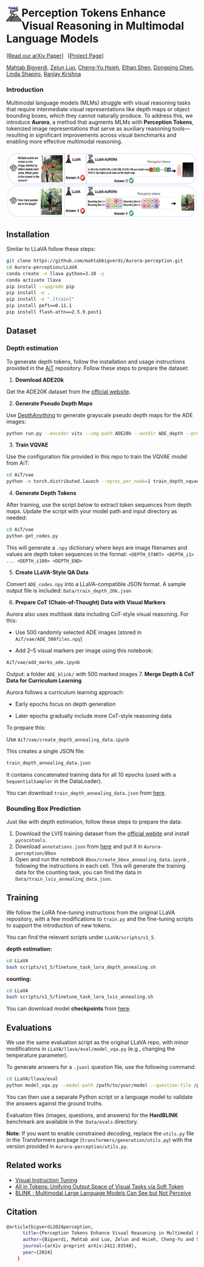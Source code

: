 # <img src="assets/aurora.png" alt="Logo" width="40" height="40" align="left"> Perception Tokens Enhance Visual Reasoning in Multimodal Language Models

 \[[Read our arXiv Paper](https://arxiv.org/pdf/2412.03548v1)\] &nbsp; \[[Project Page](https://aurora-perception.github.io)\] 

[Mahtab Bigverdi](https://mahtabbigverdi.github.io), [Zelun Luo](https://alan.vision), [Cheng-Yu Hsieh](https://chengyuhsieh.github.io), [Ethan Shen](https://ethanlshen.github.io), [Dongping Chen](https://dongping-chen.github.io), [Linda Shapiro](https://homes.cs.washington.edu/~shapiro/), [Ranjay Krishna](http://ranjaykrishna.com/index.html#/)


### Introduction

Multimodal language models (MLMs) struggle with visual reasoning tasks that require intermediate visual representations like depth maps or object bounding boxes, which they cannot naturally produce. To address this, we introduce **Aurora**, a method that augments MLMs with **Perception Tokens**, tokenized image representations that serve as auxiliary reasoning tools—resulting in significant improvements across visual benchmarks and enabling more effective multimodal reasoning.

<img src="assets/intro_figure.png" alt="Logo" width="700" height="180" align="center"> 

## Installation
Similar to LLaVA follow these steps:
```bash
git clone https://github.com/mahtabbigverdi/Aurora-perception.git
cd Aurora-perception/LLaVA
conda create -n llava python=3.10 -y
conda activate llava
pip install --upgrade pip 
pip install -e .
pip install -e ".[train]"
pip install peft==0.11.1
pip install flash-attn==2.5.9.post1
```


## Dataset

### Depth estimation
To generate depth tokens, follow the installation and usage instructions provided in the [AiT](https://github.com/SwinTransformer/AiT/tree/master) repository.
Follow these steps to prepare the dataset:
1. **Download ADE20k** 

Get the ADE20K dataset from the [official website](https://ade20k.csail.mit.edu).

2. **Generate Pseudo Depth Maps**

Use [DepthAnything](https://github.com/LiheYoung/Depth-Anything) to generate grayscale pseudo depth maps for the ADE images: 

```bash
python run.py --encoder vits --img-path ADE20k --outdir ADE_depth --pred-only --grayscale
```
3. **Train VQVAE**

Use the configuration file provided in this repo to train the VQVAE model from AiT:
```bash
cd AiT/vae
python -m torch.distributed.launch --nproc_per_node=1 train_depth_vqvae_dist.py  configs/depth/ait_depth_vqvae.py
```
4. **Generate Depth Tokens**

After training, use the script below to extract token sequences from depth maps. Update the script with your model path and input directory as needed:
```bash
cd AiT/vae
python get_codes.py
```
This will generate a ``.npy`` dictionary where keys are image filenames and values are depth token sequences in the format:
``<DEPTH_START> <DEPTH_i1> ... <DEPTH_i100> <DEPTH_END>``

5. **Create LLaVA-Style QA Data**

Convert ``ADE_codes.npy`` into a LLaVA-compatible JSON format.
A sample output file is included: ``Data/train_depth_20k.json``

6. **Prepare CoT (Chain-of-Thought) Data with Visual Markers**

Aurora also uses multitask data including CoT-style visual reasoning. For this:

* Use 500 randomly selected ADE images (stored in ``AiT/vae/ADE_500files.npy``)

* Add 2–5 visual markers per image using this notebook:
```bash
AiT/vae/add_marks_ade.ipynb
```
Output: a folder ``ADE_blink/`` with 500 marked images
7. **Merge Depth & CoT Data for Curriculum Learning**

Aurora follows a curriculum learning approach:

* Early epochs focus on depth generation

* Later epochs gradually include more CoT-style reasoning data

To prepare this:

Use ``AiT/vae/create_depth_annealing_data.ipynb``

This creates a single JSON file:
```bash
train_depth_annealing_data.json
```
It contains concatenated training data for all 10 epochs (used with a ``SequentialSampler`` in the DataLoader).

You can download ``train_depth_annealing_data.json`` from [here](https://drive.google.com/file/d/1HvwgZa7x1QTWq8MPwEKBahxxtrK6tIfY/view?usp=sharing).


### Bounding Box Prediction

Just like with depth estimation, follow these steps to prepare the data:
1. Download the LVIS training dataset from the [official webite](https://www.lvisdataset.org/dataset) and install ``pycocotools``.
2. Download ``annotations.json`` from [here](https://drive.google.com/file/d/1M5rZxQVqymk8KFnhjSqPwMUtXnKJGprt/view?usp=sharing) and put it in ``Aurora-perception/Bbox``
3. Open and run the notebook ``Bbox/create_bbox_annealing_data.ipynb`` , following the instructions in each cell.
This will generate the training data for the counting task, you can find the data in ``Data/train_lvis_annealing_data.json``.

## Training
We follow the LoRA fine-tuning instructions from the original LLaVA repository, with a few modifications to ``train.py`` and the fine-tuning scripts to support the introduction of new tokens.

You can find the relevant scripts under  ``LLaVA/scripts/v1_5``.

**depth estimation:**
```bash
cd LLaVA
bash scripts/v1_5/finetune_task_lora_depth_annealing.sh
```
**counting:**
```bash
cd LLaVA
bash scripts/v1_5/finetune_task_lora_lvis_annealing.sh
```

You can download model **checkpoints** from [here](https://drive.google.com/file/d/1r7WYQWYA6VDpzfxPIHP1zEUgBYQmwNIj/view?usp=sharing).

## Evaluations
We use the same evaluation script as the original LLaVA repo, with minor modifications in ``LLaVA/llava/eval/model_vqa.py`` (e.g., changing the temperature parameter).

To generate answers for a ``.jsonl`` question file, use the following command:
```bash
cd LLaVA/llava/eval
python model_vqa.py --model-path /path/to/your/model --question-file /path/to/questions.jsonl --image-folder /path/to/image/folder --answers-file /path/to/output/file 
```
You can then use a separate Python script or a language model to validate the answers against the ground truths.

Evaluation files (images, questions, and answers) for the **HardBLINK** benchmark are available in the`` Data/evals`` directory.

**Note**:
If you want to enable constrained decoding, replace the ``utils.py`` file in the Transformers package (``transformers/generation/utils.py``) with the version provided in ``Aurora-perception/utils.py``.


## Related works
* [Visual Instruction Tuning](https://llava-vl.github.io/)
* [All in Tokens: Unifying Output Space of Visual Tasks via Soft Token](https://github.com/SwinTransformer/AiT)
* [BLINK : Multimodal Large Language Models Can See but Not Perceive](https://zeyofu.github.io/blink/)

## Citation
```bash
@article{bigverdi2024perception,
      title={Perception Tokens Enhance Visual Reasoning in Multimodal Language Models},
      author={Bigverdi, Mahtab and Luo, Zelun and Hsieh, Cheng-Yu and Shen, Ethan and Chen, Dongping and Shapiro, Linda G and Krishna, Ranjay},
      journal={arXiv preprint arXiv:2412.03548},
      year={2024}
    }
```
